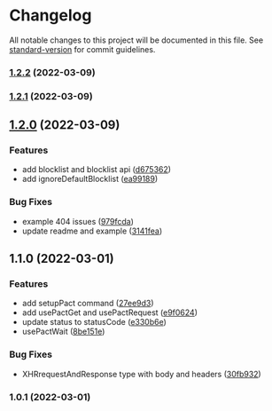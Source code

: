 # Changelog

All notable changes to this project will be documented in this file. See [standard-version](https://github.com/conventional-changelog/standard-version) for commit guidelines.

### [1.2.2](https://github.com/pactflow/cypress-pact/compare/v1.2.1...v1.2.2) (2022-03-09)

### [1.2.1](https://github.com/pactflow/cypress-pact/compare/v1.2.0...v1.2.1) (2022-03-09)

## [1.2.0](https://github.com/pactflow/cypress-pact/compare/v1.1.0...v1.2.0) (2022-03-09)


### Features

* add blocklist and blocklist api ([d675362](https://github.com/pactflow/cypress-pact/commit/d675362dc394e32fe09b6af004fd62b4d47c3fde))
* add ignoreDefaultBlocklist ([ea99189](https://github.com/pactflow/cypress-pact/commit/ea9918993e7cd623b879adb1489f962c10af7868))


### Bug Fixes

* example 404 issues ([979fcda](https://github.com/pactflow/cypress-pact/commit/979fcda111cf9a1a5a509bcc814f41aa9b42e9ec))
* update readme and example ([3141fea](https://github.com/pactflow/cypress-pact/commit/3141fea7fe581133e7e692e61c362548c0bca837))

## 1.1.0 (2022-03-01)


### Features

* add setupPact command ([27ee9d3](https://github.com/pactflow/cypress-pact/commit/27ee9d338cb91b9f94fc0befc2a0b72be083e5bd))
* add usePactGet and usePactRequest ([e9f0624](https://github.com/pactflow/cypress-pact/commit/e9f0624b0bd01646c861a1dd4b0d816b887d1de9))
* update status to statusCode ([e330b6e](https://github.com/pactflow/cypress-pact/commit/e330b6e1d6c4caca48dbee6879763f3afba98a6a))
* usePactWait ([8be151e](https://github.com/pactflow/cypress-pact/commit/8be151e00b3038d3977aa41ae99639064927ccec))


### Bug Fixes

* XHRrequestAndResponse type with body and headers ([30fb932](https://github.com/pactflow/cypress-pact/commit/30fb932f693ccd7acb9252ee948b802df750eee4))

### 1.0.1 (2022-03-01)
